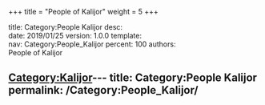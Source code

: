 +++
title = "People of Kalijor"
weight = 5
+++

title:		Category:People Kalijor
desc:		
date:		2019/01/25
version:	1.0.0
template:	
nav:		Category:People_Kalijor
percent:	100
authors:	
People of Kalijor

[Category:Kalijor](Category:Kalijor "wikilink")---
title: Category:People Kalijor
permalink: /Category:People_Kalijor/
---

